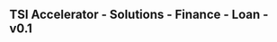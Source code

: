 TSI Accelerator - Solutions - Finance - Loan - v0.1
--------------------------------------------------------------------------------------------


